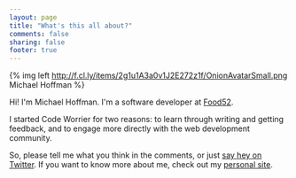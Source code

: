 ```yaml
---
layout: page
title: "What's this all about?"
comments: false
sharing: false
footer: true
---
```


{% img left http://f.cl.ly/items/2g1u1A3a0v1J2E272z1f/OnionAvatarSmall.png Michael Hoffman %}

Hi! I'm Michael Hoffman.
I'm a software developer at [Food52](http://food52.com/).

I started Code Worrier for two reasons: to learn through writing and getting feedback, and to engage more directly with the web development community.

So, please tell me what you think in the comments, or just [say hey on Twitter](https://twitter.com/hoffm).
If you want to know more about me, check out my [personal site](http://michaelshoffman.com/).
